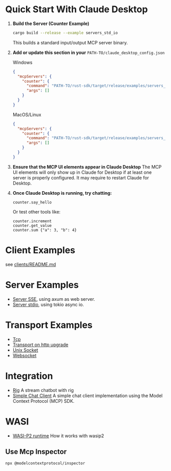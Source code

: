 # Quick Start With Claude Desktop

1. **Build the Server (Counter Example)**

   ```sh
   cargo build --release --example servers_std_io
   ```

   This builds a standard input/output MCP server binary.

2. **Add or update this section in your** `PATH-TO/claude_desktop_config.json`

   Windows

   ```json
   {
     "mcpServers": {
       "counter": {
         "command": "PATH-TO/rust-sdk/target/release/examples/servers_std_io.exe",
         "args": []
       }
     }
   }
   ```

   MacOS/Linux

   ```json
   {
     "mcpServers": {
       "counter": {
         "command": "PATH-TO/rust-sdk/target/release/examples/servers_std_io",
         "args": []
       }
     }
   }
   ```

3. **Ensure that the MCP UI elements appear in Claude Desktop**
   The MCP UI elements will only show up in Claude for Desktop if at least one server is properly configured. It may require to restart Claude for Desktop.

4. **Once Claude Desktop is running, try chatting:**

   ```text
   counter.say_hello
   ```

   Or test other tools like:

   ```texts
   counter.increment
   counter.get_value
   counter.sum {"a": 3, "b": 4}
   ```

# Client Examples

see [clients/README.md](clients/README.md)

# Server Examples

- [Server SSE](servers/src/axum.rs), using axum as web server.
- [Server stdio](servers/src/std_io.rs), using tokio async io.

# Transport Examples

- [Tcp](transport/src/tcp.rs)
- [Transport on http upgrade](transport/src/http_upgrade.rs)
- [Unix Socket](transport/src/unix_socket.rs)
- [Websocket](transport/src/websocket.rs)

# Integration

- [Rig](examples/rig-integration) A stream chatbot with rig
- [Simple Chat Client](examples/simple-chat-client) A simple chat client implementation using the Model Context Protocol (MCP) SDK.

# WASI

- [WASI-P2 runtime](wasi) How it works with wasip2

## Use Mcp Inspector

```sh
npx @modelcontextprotocol/inspector
```
